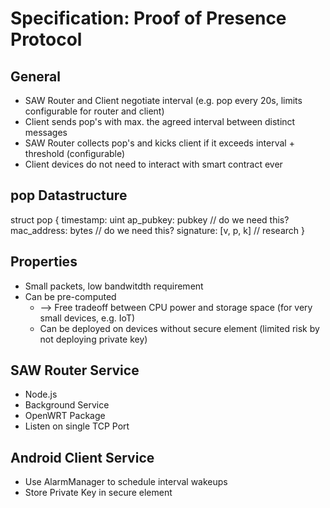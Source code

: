 # Specification: Proof of Presence Protocol

## General
* SAW Router and Client negotiate interval (e.g. pop every 20s, limits configurable for router and client)
* Client sends pop's with max. the agreed interval between distinct messages
* SAW Router collects pop's and kicks client if it exceeds interval + threshold (configurable)
* Client devices do not need to interact with smart contract ever


## pop Datastructure
struct pop {
    timestamp: uint
    ap_pubkey: pubkey // do we need this?
    mac_address: bytes // do we need this?
    signature: [v, p, k] // research
}

## Properties
* Small packets, low bandwitdth requirement
* Can be pre-computed 
    * --> Free tradeoff between CPU power and storage space (for very small devices, e.g. IoT)
    * Can be deployed on devices without secure element (limited risk by not deploying private key)


## SAW Router Service
* Node.js
* Background Service
* OpenWRT Package
* Listen on single TCP Port

## Android Client Service
* Use AlarmManager to schedule interval wakeups
* Store Private Key in secure element

